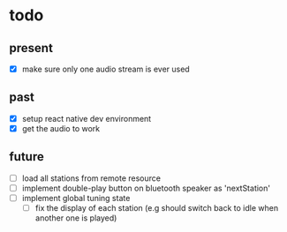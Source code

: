 # todo

## present
- [x] make sure only one audio stream is ever used

## past

- [x] setup react native dev environment
- [x] get the audio to work

## future
- [ ] load all stations from remote resource
- [ ] implement double-play button on bluetooth speaker as 'nextStation'
- [ ] implement global tuning state
    - [ ] fix the display of each station (e.g should switch back to idle when another one is played)